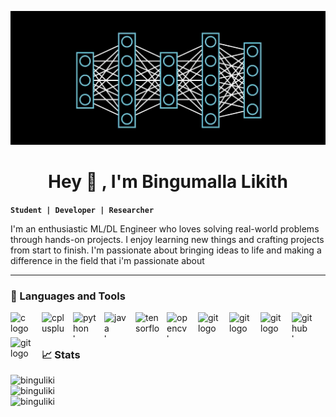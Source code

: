 ![Banner](banner.gif)


<h1 align = "center" >Hey 👋 , I'm Bingumalla Likith </h1>

**`Student | Developer | Researcher`**

I'm an enthusiastic ML/DL Engineer who loves solving real-world problems through hands-on projects. I enjoy learning new things and crafting projects from start to finish. I'm passionate about bringing ideas to life and making a difference in the field that i'm passionate about

---
### 🧰 Languages and Tools
<img align = "left" src="https://cdn.jsdelivr.net/gh/devicons/devicon/icons/c/c-original.svg" height="40" width="40" style="padding-right: 10px;" alt="c logo" />
<img align = "left" src="https://cdn.jsdelivr.net/gh/devicons/devicon/icons/cplusplus/cplusplus-original.svg" height="40" width="40" style="padding-right: 10px;" alt="cplusplus logo" />
<img align = "left" src="https://cdn.jsdelivr.net/gh/devicons/devicon/icons/python/python-original.svg" height="40" width="40" style="padding-right: 10px;" alt="python logo" />
<img align = "left" src="https://cdn.jsdelivr.net/gh/devicons/devicon/icons/java/java-original.svg" height="40" width="40" style="padding-right: 10px;" alt="java logo" />
<img align = "left" src="https://cdn.jsdelivr.net/gh/devicons/devicon/icons/tensorflow/tensorflow-original.svg" height="40" width="40" style="padding-right: 10px;" alt="tensorflow logo" />
<img align = "left" src="https://cdn.jsdelivr.net/gh/devicons/devicon/icons/opencv/opencv-original.svg" height="40" width="40" style="padding-right: 10px;" alt="opencv logo" />
<img align = "left" src="https://upload.wikimedia.org/wikipedia/commons/0/05/Scikit_learn_logo_small.svg" height="40" width="40" style="padding-right: 10px;" alt="git logo" />
<img align = "left" src="https://seaborn.pydata.org/_images/logo-mark-lightbg.svg" height="40" width="40" style="padding-right: 10px;" alt="git logo" />
<img align = "left" src="https://cdn.jsdelivr.net/gh/devicons/devicon/icons/git/git-original.svg" height="40" width="40" style="padding-right: 10px;" alt="git logo" />
<img align = "left" src="https://cdn.jsdelivr.net/gh/devicons/devicon/icons/github/github-original.svg" height="40" width="40" alt="github logo" />
<img align = "left" src="https://devicons.railway.app/i/flask-light.svg" height="40" width="40" style="padding-right: 10px;" alt="git logo" />
<br/>

#

### 📈 Stats

<img  style="width:50%; float:left; height: auto; margin-right: 10px;" src="https://github-readme-stats.vercel.app/api?username=binguliki&show_icons=true&theme=github_dark" alt="binguliki">
<img  style="width:50%; float:left; height: auto; margin-right: 10px;" src="https://github-readme-streak-stats.herokuapp.com/?user=binguliki&theme=github-dark-blue" alt="binguliki">
<img  style="width:50%; float:left; height: auto; margin-right: 10px" src="https://github-readme-stats.vercel.app/api/top-langs?username=binguliki&show_icons=true&locale=en&layout=compact&theme=github_dark" alt="binguliki">

